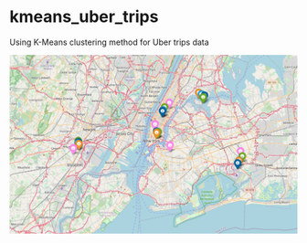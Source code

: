 # kmeans_uber_trips
Using K-Means clustering method for Uber trips data

![uber.png](https://github.com/angel-fear/kmeans_uber_trips/blob/main/uber.png?raw=true)
